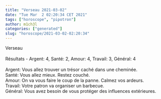 ```yaml
---
title: "Verseau 2021-03-02"
date: "Tue Mar  2 02:20:34 CET 2021"
tags: ["horoscope", "pipotron"]
author: m1ch3l
categories: ["generated"]
slug: "horoscope/2021-03-02-02:20:34"
---
```


Verseau<br>
<br>
Résultats - Argent: 4, Santé: 2, Amour: 4, Travail: 3, Général: 4<br>
<br>
Argent:  Vous allez trouver un trésor caché dans une cheminée. <br>
Santé:   Vous allez mieux. Restez couché.<br>
Amour:   On va vous faire le coup de la panne. Calmez vos ardeurs.<br>
Travail: Votre patron va organiser un barbecue. <br>
Général: Vous avez besoin de vous protéger des influences extérieures.<br>
